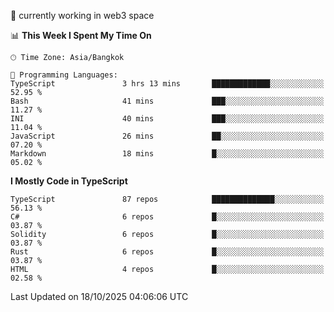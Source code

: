 🔭 currently working in web3 space

<!--START_SECTION:waka-->
📊 **This Week I Spent My Time On** 

```text
🕑︎ Time Zone: Asia/Bangkok

💬 Programming Languages: 
TypeScript               3 hrs 13 mins       █████████████░░░░░░░░░░░░   52.95 % 
Bash                     41 mins             ███░░░░░░░░░░░░░░░░░░░░░░   11.27 % 
INI                      40 mins             ███░░░░░░░░░░░░░░░░░░░░░░   11.04 % 
JavaScript               26 mins             ██░░░░░░░░░░░░░░░░░░░░░░░   07.20 % 
Markdown                 18 mins             █░░░░░░░░░░░░░░░░░░░░░░░░   05.02 % 
```

**I Mostly Code in TypeScript** 

```text
TypeScript               87 repos            ██████████████░░░░░░░░░░░   56.13 % 
C#                       6 repos             █░░░░░░░░░░░░░░░░░░░░░░░░   03.87 % 
Solidity                 6 repos             █░░░░░░░░░░░░░░░░░░░░░░░░   03.87 % 
Rust                     6 repos             █░░░░░░░░░░░░░░░░░░░░░░░░   03.87 % 
HTML                     4 repos             █░░░░░░░░░░░░░░░░░░░░░░░░   02.58 % 
```




 Last Updated on 18/10/2025 04:06:06 UTC
<!--END_SECTION:waka-->

